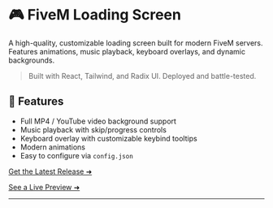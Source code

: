 # 🎮 FiveM Loading Screen

A high-quality, customizable loading screen built for modern FiveM servers. Features animations, music playback, keyboard overlays, and dynamic backgrounds.

> Built with React, Tailwind, and Radix UI. Deployed and battle-tested.

## 🚀 Features

- Full MP4 / YouTube video background support
- Music playback with skip/progress controls
- Keyboard overlay with customizable keybind tooltips
- Modern animations
- Easy to configure via `config.json`

[Get the Latest Release ➜](https://github.com/FarzamA/fivem-loading-screen-docs/releases)

[See a Live Preview ➜](https://fivem-loading.vercel.app/)

---
